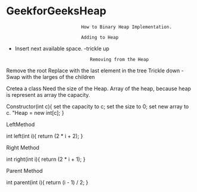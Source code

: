 # GeekforGeeksHeap

                                How to Binary Heap Implementation.

                                Adding to Heap
- Insert next available space.
-trickle up

                                  Removing from the Heap
Remove the root
Replace with the last element in the tree
Trickle down
    -Swap with the larges of the children
    
Cretea a class
  Need the size of the Heap.
  Array of the heap, because heap is represent as array
  the capacity.

  Constructor(int c){
    set the capacity to c;
    set the size to 0;
    set new array to c. "Heap = new int[c];
  }

  LeftMethod

  int left(int i){
    return (2 * i + 2);
  }

  Right Method

  int right(int i){
    return (2 * i + 1);
  }

  Parent Method

  int parent(int i){
    return (i - 1) / 2;
  }

